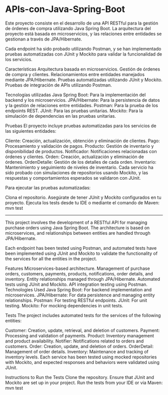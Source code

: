 # APIs-con-Java-Spring-Boot
Este proyecto consiste en el desarrollo de una API RESTful para la gestión de órdenes de compra utilizando Java Spring Boot. La arquitectura del proyecto está basada en microservicios, y las relaciones entre entidades se gestionan a través de JPA/Hibernate.

Cada endpoint ha sido probado utilizando Postman, y se han implementado pruebas automatizadas con JUnit y Mockito para validar la funcionalidad de los servicios.

Características
Arquitectura basada en microservicios.
Gestión de órdenes de compra y clientes.
Relacionamientos entre entidades manejados mediante JPA/Hibernate.
Pruebas automatizadas utilizando JUnit y Mockito.
Pruebas de integración de APIs utilizando Postman.

Tecnologías utilizadas
Java Spring Boot: Para la implementación del backend y los microservicios.
JPA/Hibernate: Para la persistencia de datos y la gestión de relaciones entre entidades.
Postman: Para la prueba de los endpoints REST.
JUnit: Para las pruebas unitarias.
Mockito: Para la simulación de dependencias en las pruebas unitarias.

Pruebas
El proyecto incluye pruebas automatizadas para los servicios de las siguientes entidades:

Cliente: Creación, actualización, obtención y eliminación de clientes.
Pago: Procesamiento y validación de pagos.
Producto: Gestión de inventario y disponibilidad de productos.
Notificador: Notificaciones relacionadas con órdenes y clientes.
Orden: Creación, actualización y eliminación de órdenes.
OrdenDetalle: Gestión de los detalles de cada orden.
Inventario: Mantenimiento y seguimiento de niveles de inventario.
Cada servicio ha sido probado con simulaciones de repositorios usando Mockito, y las respuestas y comportamientos esperados se validaron con JUnit.

Para ejecutar las pruebas automatizadas:

Clona el repositorio.
Asegúrate de tener JUnit y Mockito configurados en tu proyecto.
Ejecuta los tests desde tu IDE o mediante el comando de Maven:
mvn test

--------------------------------------------------------------------------------------------------------------------------------------------------------

This project involves the development of a RESTful API for managing purchase orders using Java Spring Boot. The architecture is based on microservices, and relationships between entities are handled through JPA/Hibernate.

Each endpoint has been tested using Postman, and automated tests have been implemented using JUnit and Mockito to validate the functionality of the services for all the entities in the project.

Features
Microservices-based architecture.
Management of purchase orders, customers, payments, products, notifications, order details, and inventory.
Entity relationships managed through JPA/Hibernate.
Automated tests using JUnit and Mockito.
API integration testing using Postman.
Technologies Used
Java Spring Boot: For backend implementation and microservices.
JPA/Hibernate: For data persistence and managing entity relationships.
Postman: For testing RESTful endpoints.
JUnit: For unit testing.
Mockito: For mocking dependencies in unit tests.

Tests
The project includes automated tests for the services of the following entities:

Customer: Creation, update, retrieval, and deletion of customers.
Payment: Processing and validation of payments.
Product: Inventory management and product availability.
Notifier: Notifications related to orders and customers.
Order: Creation, update, and deletion of orders.
OrderDetail: Management of order details.
Inventory: Maintenance and tracking of inventory levels.
Each service has been tested using mocked repositories with Mockito, and expected responses and behaviors were validated using JUnit.

Instructions to Run the Tests
Clone the repository.
Ensure that JUnit and Mockito are set up in your project.
Run the tests from your IDE or via Maven:
mvn test


